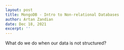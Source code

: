 ```yaml
---
layout: post
title: MongoDB - Intro to Non-relational Databases
author: Artan Zandian
date: Dec 18, 2021
excerpt: ''
---
```


What do we do when our data is not structured?